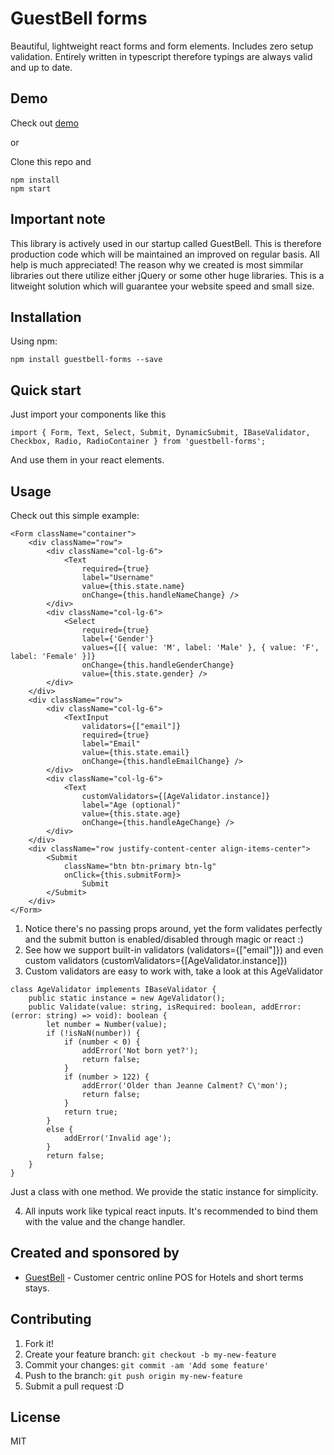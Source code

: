# GuestBell forms

Beautiful, lightweight react forms and form elements. Includes zero setup validation. Entirely written in typescript therefore typings are always valid and up to date.

## Demo

Check out [demo](https://peterkottas.github.io/guestbell-forms)

or

Clone this repo and

```
npm install
npm start
```

## Important note

This library is actively used in our startup called GuestBell. This is therefore production code which will be maintained an improved on regular basis. All help is much appreciated!
The reason why we created is most simmilar libraries out there utilize either jQuery or some other huge libraries. This is a litweight solution which will guarantee your website speed and small size.

## Installation

Using npm:

```
npm install guestbell-forms --save
```

## Quick start

Just import your components like this

```
import { Form, Text, Select, Submit, DynamicSubmit, IBaseValidator, Checkbox, Radio, RadioContainer } from 'guestbell-forms';
```

And use them in your react elements.

## Usage

Check out this simple example:

```
<Form className="container">
	<div className="row">
		<div className="col-lg-6">
			<Text
				required={true}
				label="Username"
				value={this.state.name}
				onChange={this.handleNameChange} />
		</div>
		<div className="col-lg-6">
			<Select
				required={true}
				label={'Gender'}
				values={[{ value: 'M', label: 'Male' }, { value: 'F', label: 'Female' }]}
				onChange={this.handleGenderChange}
				value={this.state.gender} />
		</div>
	</div>
	<div className="row">
		<div className="col-lg-6">
			<TextInput
				validators={["email"]}
				required={true}
				label="Email"
				value={this.state.email}
				onChange={this.handleEmailChange} />
		</div>
		<div className="col-lg-6">
			<Text
				customValidators={[AgeValidator.instance]}
				label="Age (optional)"
				value={this.state.age}
				onChange={this.handleAgeChange} />
		</div>
	</div>
	<div className="row justify-content-center align-items-center">
		<Submit
			className="btn btn-primary btn-lg"
			onClick={this.submitForm}>
				Submit
		</Submit>
	</div>
</Form>
```

1. Notice there's no passing props around, yet the form validates perfectly and the submit button is enabled/disabled through magic or react :)
2. See how we support built-in validators (validators={["email"]}) and even custom validators (customValidators={[AgeValidator.instance]})
3. Custom validators are easy to work with, take a look at this AgeValidator

```
class AgeValidator implements IBaseValidator {
	public static instance = new AgeValidator();
	public Validate(value: string, isRequired: boolean, addError: (error: string) => void): boolean {
		let number = Number(value);
		if (!isNaN(number)) {
			if (number < 0) {
				addError('Not born yet?');
				return false;
			}
			if (number > 122) {
				addError('Older than Jeanne Calment? C\'mon');
				return false;
			}
			return true;
		}
		else {
			addError('Invalid age');
		}
		return false;
	}
}
```

Just a class with one method. We provide the static instance for simplicity.

4. All inputs work like typical react inputs. It's recommended to bind them with the value and the change handler.

## Created and sponsored by

- [GuestBell](https://guestbell.com/) - Customer centric online POS for Hotels and short terms stays.

## Contributing

1. Fork it!
2. Create your feature branch: `git checkout -b my-new-feature`
3. Commit your changes: `git commit -am 'Add some feature'`
4. Push to the branch: `git push origin my-new-feature`
5. Submit a pull request :D

## License

MIT

